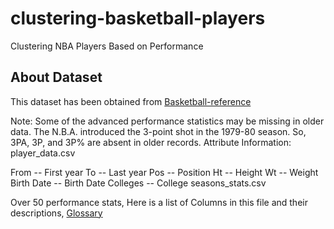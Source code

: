# clustering-basketball-players
Clustering NBA Players Based on Performance
## About Dataset

This dataset has been obtained from [Basketball-reference](https://www.basketball-reference.com/)

Note:
Some of the advanced performance statistics may be missing in older data.
The N.B.A. introduced the 3-point shot in the 1979-80 season. So, 3PA, 3P, and 3P% are absent in older records.
Attribute Information:
player_data.csv

From -- First year
To -- Last year
Pos -- Position
Ht -- Height
Wt -- Weight
Birth Date -- Birth Date
Colleges -- College
seasons_stats.csv

Over 50 performance stats,
Here is a list of Columns in this file and their descriptions, [Glossary](https://www.basketball-reference.com/about/glossary.html)
